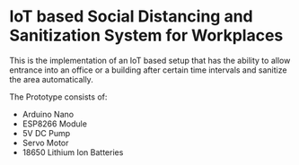 # IoT based Social Distancing and Sanitization System for Workplaces
This is the implementation of an IoT based setup that has the ability to allow entrance into an office or a building after certain time intervals and sanitize the area automatically.

The Prototype consists of:
<ul>
  <li>Arduino Nano</li>
  <li>ESP8266 Module</li>
  <li>5V DC Pump</li>
  <li>Servo Motor</li>
  <li>18650 Lithium Ion Batteries</li>
</ul>
    
